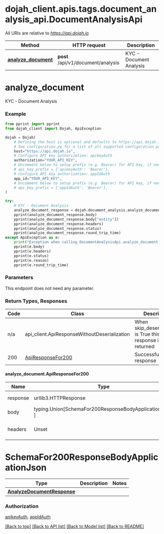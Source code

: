 <a name="__pageTop"></a>
# dojah_client.apis.tags.document_analysis_api.DocumentAnalysisApi

All URIs are relative to *https://api.dojah.io*

Method | HTTP request | Description
------------- | ------------- | -------------
[**analyze_document**](#analyze_document) | **post** /api/v1/document/analysis | KYC - Document Analysis

# **analyze_document**

KYC - Document Analysis

### Example

```python
from pprint import pprint
from dojah_client import Dojah, ApiException

dojah = Dojah(
    # Defining the host is optional and defaults to https://api.dojah.io
    # See configuration.py for a list of all supported configuration parameters.
    host="https://api.dojah.io",
    # Configure API key authorization: apikeyAuth
    authorization="YOUR_API_KEY",
    # Uncomment below to setup prefix (e.g. Bearer) for API key, if needed
    # api_key_prefix = {'apikeyAuth': 'Bearer'},
    # Configure API key authorization: appIdAuth
    app_id="YOUR_API_KEY",
    # Uncomment below to setup prefix (e.g. Bearer) for API key, if needed
    # api_key_prefix = {'appIdAuth': 'Bearer'},
)

try:
    # KYC - Document Analysis
    analyze_document_response = dojah.document_analysis.analyze_document()
    pprint(analyze_document_response.body)
    pprint(analyze_document_response.body["entity"])
    pprint(analyze_document_response.headers)
    pprint(analyze_document_response.status)
    pprint(analyze_document_response.round_trip_time)
except ApiException as e:
    print("Exception when calling DocumentAnalysisApi.analyze_document: %s\n" % e)
    pprint(e.body)
    pprint(e.headers)
    pprint(e.status)
    pprint(e.reason)
    pprint(e.round_trip_time)
```
### Parameters
This endpoint does not need any parameter.

### Return Types, Responses

Code | Class | Description
------------- | ------------- | -------------
n/a | api_client.ApiResponseWithoutDeserialization | When skip_deserialization is True this response is returned
200 | [ApiResponseFor200](#analyze_document.ApiResponseFor200) | Successful response

#### analyze_document.ApiResponseFor200
Name | Type | Description  | Notes
------------- | ------------- | ------------- | -------------
response | urllib3.HTTPResponse | Raw response |
body | typing.Union[SchemaFor200ResponseBodyApplicationJson, ] |  |
headers | Unset | headers were not defined |

# SchemaFor200ResponseBodyApplicationJson
Type | Description  | Notes
------------- | ------------- | -------------
[**AnalyzeDocumentResponse**](../../models/AnalyzeDocumentResponse.md) |  | 


### Authorization

[apikeyAuth](../../../README.md#apikeyAuth), [appIdAuth](../../../README.md#appIdAuth)

[[Back to top]](#__pageTop) [[Back to API list]](../../../README.md#documentation-for-api-endpoints) [[Back to Model list]](../../../README.md#documentation-for-models) [[Back to README]](../../../README.md)


